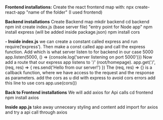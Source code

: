 **Frontend installations:**
Create the react frontend map with:
npx create-react-app "name of the folder" (I used frontend)

**Backend installations**
Create Backend map mkdir backend
cd backend
npm init
create index.js (base server file) "entry point for Node app"
npm install express (will be added inside package.json)
npm install cors 

**- Inside index.js**
we can create a constant called express and run require(’express’). Then make a const called app and call the express function.
Add which is what server listen to for backend in our case 5000 app.listen(5000, () => {console.log('server listening on port 5000')})
Now add a route that our express app listens to '/' (root/homepage). app.get('/', (req, res) => { res.send('Hello from our server!') })
The (req, res) => {} is a callback function, where we have access to the request and the response as parameters.
add the cors as u did with express to avoid cors errors
add this line to use cors app.use(cors())

**Back to Frontend installations**
We will add axios for Api calls 
cd frontend 
npm install axios


**Inside app.js**
take away unneceary styling and content 
add import for axios and try a api call through axios